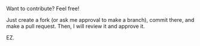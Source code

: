 Want to contribute? Feel free!

Just create a fork (or ask me approval to make a branch), commit there, and make a pull request. 
Then, I will review it and approve it.

EZ.
